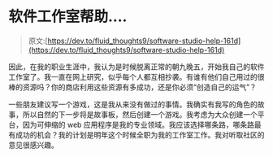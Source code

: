 # 软件工作室帮助....

> 原文:[https://dev.to/fluid_thoughts9/software-studio-help-161d](https://dev.to/fluid_thoughts9/software-studio-help-161d)

因此，在我的职业生涯中，我认为是时候脱离正常的朝九晚五，开始我自己的软件工作室了。我一直在网上研究，似乎每个人都互相抄袭。有谁有他们自己用过的很棒的资源吗？你的商店利用这些资源有多成功，还是你必须“创造自己的运气”？

一些朋友建议写一个游戏，这是我从来没有做过的事情。我确实有我写的角色的故事，所以自然的下一步将是故事板，然后创建一个游戏。我考虑为大众创建一个平台，因为可伸缩的 web 应用程序是我的专业领域。我应该选择哪条路，哪条路最有成功的机会？我的计划是明年这个时候全职为我的工作室工作。我对听取社区的意见很感兴趣。